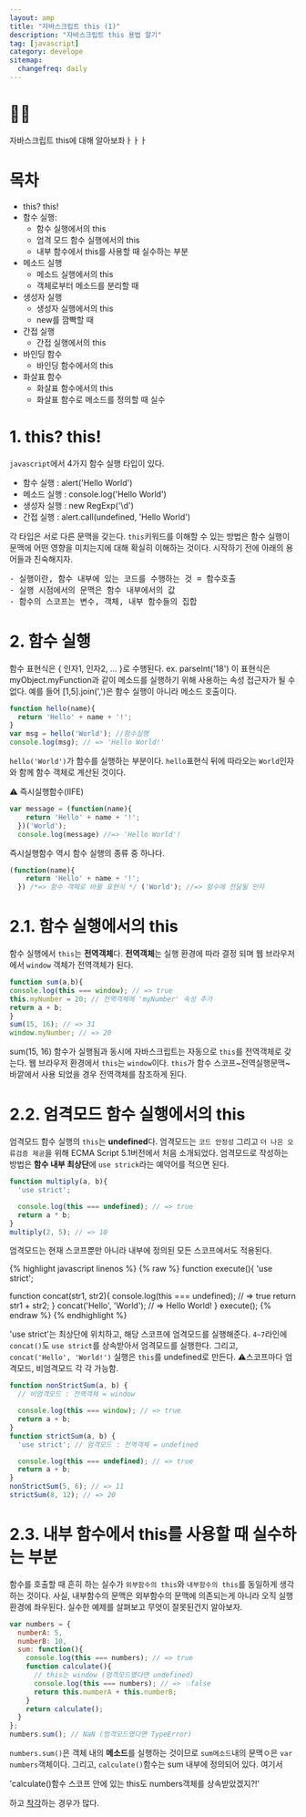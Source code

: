 ```yaml
---
layout: amp
title: "자바스크립트 this (1)"
description: "자바스크립트 this 용법 알기"
tag: [javascript]
category: develope
sitemap:
  changefreq: daily
---
```


# 💁🏻
자바스크립트 this에 대해 알아보좌ㅏㅏㅏ

# 목차
- this? this!
- 함수 실행:
  - 함수 실행에서의 this
  - 엄격 모드 함수 실행에서의 this
  - 내부 함수에서 this를 사용할 때 실수하는 부분
- 메소드 실행
  - 메소드 실행에서의 this
  - 객체로부터 메소드를 분리할 때
- 생성자 실행
  - 생성자 실행에서의 this
  - new를 깜빡할 때
- 간접 실행
  - 간접 실행에서의 this
- 바인딩 함수
  - 바인딩 함수에서의 this
- 화살표 함수
  - 화살표 함수에서의 this
  - 화살표 함수로 메소드를 정의할 때 실수

# 1. this? this!
`javascript`에서 4가지 함수 실행 타입이 있다.

- 함수 실행 : alert('Hello World')
- 메소드 실행 : console.log('Hello World')
- 생성자 실행 : new RegExp('\d')
- 간접 실행 : alert.call(undefined, 'Hello World')

각 타입은 서로 다른 문맥을 갖는다.
`this`키워드를 이해할 수 있는 방법은 함수 실행이 문맥에 어떤 영향을 미치는지에 대해 확실히 이해하는 것이다. 시작하기 전에 아래의 용어들과 친숙해지자.

<pre>
- 실행이란, 함수 내부에 있는 코드를 수행하는 것 = 함수호출
- 실행 시점에서의 문맥은 함수 내부에서의 값
- 함수의 스코프는 변수, 객체, 내부 함수들의 집합
</pre>


# 2. 함수 실행
함수 표현식은 { 인자1, 인자2, ... }로 수행된다.
ex. parseInt('18')
이 표현식은 myObject.myFunction과 같이 메소드를 실행하기 위해 사용하는 속성 접근자가 될 수 없다. 예를 들어 [1,5].join(',')은 함수 실행이 아니라 메소드 호출이다.

```javascript
function hello(name){
  return 'Hello' + name + '!';
}
var msg = hello('World'); //함수실행
console.log(msg); // => 'Hello World!'
```
`hello('World')`가 함수를 실행하는 부분이다. `hello`표현식 뒤에 따라오는 `World`인자와 함께 함수 객체로 계산된 것이다.

⚠️ 즉시실행함수(IIFE)
```javascript
var message = (function(name){
    return 'Hello' + name + '!';
  })('World');
  console.log(message) //=> 'Hello World'!
```

즉시실행함수 역시 함수 실행의 종류 중 하나다.
```javascript
(function(name){
    return 'Hello' + name + '!';
  }) /*=> 함수 객체로 바뀔 표현식 */ ('World'); //=> 함수에 전달될 인자
```

# 2.1. 함수 실행에서의 this
함수 실행에서 `this`는 **전역객체**다.
**전역객체**는 실행 환경에 따라 결정 되며 웹 브라우저에서 `window` 객체가 전역객체가 된다.
```javascript
function sum(a,b){
console.log(this === window); // => true
this.myNumber = 20; // 전역객체에 'myNumber' 속성 추가
return a + b;
}
sum(15, 16); // => 31
window.myNumber; // => 20
```

sum(15, 16) 함수가 실행됨과 동시에 자바스크립트는 자동으로 `this`를 전역객체로 갖는다. 웹 브라우저 환경에서 `this`는 `window`이다. `this`가 함수 스코프~전역실행문맥~ 바깥에서 사용 되었을 경우 전역객체를 참조하게 된다.

# 2.2. 엄격모드 함수 실행에서의 this
엄격모드 함수 실행의 `this`는 **undefined**다.
엄격모드는 `코드 안정성` 그리고 `더 나은 오류검증 제공`을 위해 ECMA Script 5.1버전에서 처음 소개되었다. 엄격모드로 작성하는 방법은 **함수 내부 최상단**에 `use strick`라는 예약어를 적으면 된다.

```javascript
function multiply(a, b){
  'use strict';

  console.log(this === undefined); // => true
  return a * b;
}
multiply(2, 5); // => 10
```
엄격모드는 현재 스코프뿐만 아니라 내부에 정의된 모든 스코프에서도 적용된다.

{% highlight javascript linenos %}
{% raw %}
function execute(){
  'use strict';

  function concat(str1, str2){
    console.log(this === undefined); // => true
    return str1 + str2;
  }
  concat('Hello', 'World'); // => Hello World!
}
execute();
{% endraw %}
{% endhighlight %}

'use strict'는 최상단에 위치하고, 해당 스코프에 엄격모드를 실행해준다.
`4~7`라인에 `concat()`도 `use strict`를 상속받아서 엄격모드를 실행한다.
그리고, `concat('Hello', 'World!')` 실행은 `this`를 undefined로 만든다.
⚠️스코프마다 엄격모드, 비엄격모드 각 각 가능함.
```javascript
function nonStrictSum(a, b) {
  // 비엄격모드 : 전역객체 = window

  console.log(this === window); // => true
  return a + b;
}
function strictSum(a, b) {
  'use strict'; // 엄격모드 : 전역객체 = undefined

  console.log(this === undefined); // => true
  return a + b;
}
nonStrictSum(5, 6); // => 11
strictSum(8, 12); // => 20
```

# 2.3. 내부 함수에서 this를 사용할 때 실수하는 부분
함수를 호출할 때 흔히 하는 실수가 `외부함수의 this`와 `내부함수의 this`를 동일하게 생각하는 것이다. 사실, 내부함수의 문맥은 외부함수의 문맥에 의존되는게 아니라 오직 실행 환경에 좌우된다. 실수한 예제를 살펴보고 무엇이 잘못된건지 알아보자.
```javascript
var numbers = {
  numberA: 5,
  numberB: 10,
  sum: function(){
    console.log(this === numbers); // => true
    function calculate(){
      // this는 window (엄격모드였다면 undefined)
      console.log(this === numbers); // => 💥false
      return this.numberA + this.numberB;
    }
    return calculate();
  }
};
numbers.sum(); // NaN (엄격모드였다면 TypeError)
```
`numbers.sum()`은 객체 내의 **메소드**를 실행하는 것이므로 `sum메소드`내의 문맥ㅇ은 `var numbers`객체이다.  그리고, `calculate()`함수는 sum 내부에 정의되어 있다. 여기서 <p class="highlight err">'calculate()함수 스코프 안에 있는 this도 numbers객체를 상속받았겠지?!'</p>하고 <u>착각</u>하는 경우가 많다.
